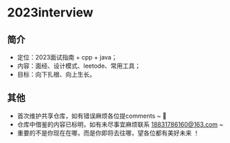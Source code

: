 # 2023interview

## 简介

- 定位：2023面试指南 + cpp + java；
- 内容：面经、设计模式、leetode、常用工具；
- 目标：向下扎根、向上生长。

## 其他

- 首次维护共享仓库，如有错误麻烦各位提comments ~ 🤭
- 仓库中借鉴的内容已标明，如有未尽事宜麻烦联系 18831786160@163.com ~
- 重要的不是你现在在哪，而是你即将去往哪，望各位都有美好未来 ！ 

